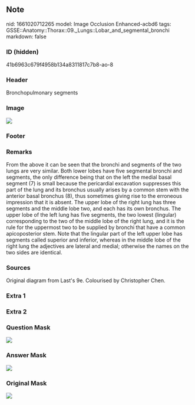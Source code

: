## Note
nid: 1661020712265
model: Image Occlusion Enhanced-acbd6
tags: GSSE::Anatomy::Thorax::09._Lungs::Lobar_and_segmental_bronchi
markdown: false

### ID (hidden)
41b6963c679f4958b134a8311817c7b8-ao-8

### Header
Bronchopulmonary segments

### Image
<img src="tmp_2mtv6r5.png">

### Footer


### Remarks
From the above it can be seen that the bronchi and segments of the two lungs are very similar. Both lower lobes have five segmental bronchi and segments, the only difference being that on the left the medial basal segment (7) is small because the pericardial excavation suppresses this part of the lung and its bronchus usually arises by a common stem with the anterior basal bronchus (8), thus sometimes giving rise to the erroneous impression that it is absent. The upper lobe of the right lung has three segments and the middle lobe two, and each has its own bronchus. The upper lobe of the left lung has five segments, the two lowest (lingular) corresponding to the two of the middle lobe of the right lung, and it is the rule for the uppermost two to be supplied by bronchi that have a common apicoposterior stem. Note that the lingular part of the left upper lobe has segments called superior and inferior, whereas in the middle lobe of the right lung the adjectives are lateral and medial; otherwise the names on the two sides are identical.

### Sources
Original diagram from Last's 9e. Colourised by Christopher Chen.

### Extra 1


### Extra 2


### Question Mask
<img src="41b6963c679f4958b134a8311817c7b8-ao-8-Q.svg">

### Answer Mask
<img src="41b6963c679f4958b134a8311817c7b8-ao-8-A.svg">

### Original Mask
<img src="41b6963c679f4958b134a8311817c7b8-ao-O.svg">
